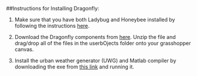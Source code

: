 ##Instructions for Installing Dragonfly:

1. Make sure that you have both Ladybug and Honeybee installed by following the instructions [here](https://github.com/mostaphaRoudsari/ladybug/blob/master/resources/Installation_Instructions.md).

2. Download the Dragonfly components from [here](https://github.com/chriswmackey/Dragonfly/archive/master.zip). Unzip the file and drag/drop all of the files in the userbOjects folder onto your grasshopper canvas.

3. Install the urban weather generator (UWG) and Matlab compiler by downloading the exe from [this link](https://github.com/hansukyang/UWG_Matlab/tree/master/UWGEngine/for_redistribution) and running it.
